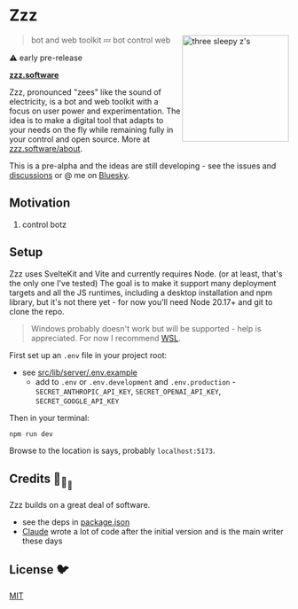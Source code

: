 # Zzz

[<img src="/static/logo.svg" alt="three sleepy z's" align="right" width="192" height="192">](https://www.zzz.software/)

> bot and web toolkit 💤 bot control web

⚠️ early pre-release

**[zzz.software](https://www.zzz.software/)**

Zzz, pronounced "zees" like the sound of electricity,
is a bot and web toolkit with a focus on user power and experimentation.
The idea is to make a digital tool that adapts to your needs on the fly
while remaining fully in your control and open source.
More at [zzz.software/about](https://www.zzz.software/about).

This is a pre-alpha and the ideas are still developing -
see the issues and [discussions](https://github.com/ryanatkn/zzz/discussions)
or @ me on [Bluesky](https://bsky.app/profile/ryanatkn.com).

## Motivation

1. control botz

## Setup

Zzz uses SvelteKit and Vite and currently requires Node.
(or at least, that's the only one I've tested)
The goal is to make it support many deployment targets and all the JS runtimes,
including a desktop installation and npm library,
but it's not there yet - for now you'll need Node 20.17+ and git to clone the repo.

> Windows probably doesn't work but will be supported - help is appreciated.
> For now I recommend [WSL](https://learn.microsoft.com/en-us/windows/wsl/install).

First set up an `.env` file in your project root:

- see [src/lib/server/.env.example](/src/lib/server/.env.example)
  - add to `.env` or `.env.development` and `.env.production` -
    `SECRET_ANTHROPIC_API_KEY`, `SECRET_OPENAI_API_KEY`, `SECRET_GOOGLE_API_KEY`

Then in your terminal:

```bash
npm run dev
```

Browse to the location is says, probably `localhost:5173`.

## Credits 🐢<sub>🐢</sub><sub><sub>🐢</sub></sub>

Zzz builds on a great deal of software.

- see the deps in [package.json](package.json)
- [Claude](https://claude.ai/) wrote a lot of code after the initial version
  and is the main writer these days

## License 🐦

[MIT](LICENSE)
